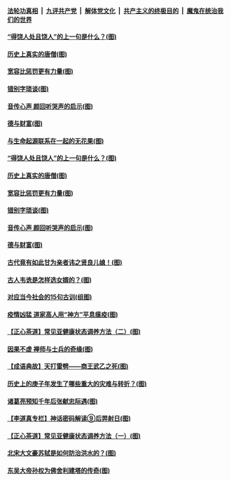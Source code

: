 ####  [法轮功真相](../../../../basic/blob/master/README.md?t=07030831) &nbsp;|&nbsp; [九评共产党](../../../../9ping.md/blob/master/README.md?t=07030831) &nbsp;|&nbsp; [解体党文化](../../../../jtdwh.md/blob/master/README.md?t=07030831)  &nbsp;|&nbsp; [共产主义的终极目的](../../../../gczydzjmd.md/blob/master/README.md?t=07030831) &nbsp;|&nbsp; [魔鬼在统治我们的世界](../../../../mgztzwmdsj.md/blob/master/README.md?t=07030831) 

#### [“得饶人处且饶人”的上一句是什么？(图)](../pages/p7/938333.md?t=07030831) 

#### [历史上真实的唐僧(图)](../pages/p7/938101.md?t=07030831) 

#### [宽容比惩罚更有力量(图)](../pages/p7/938280.md?t=07030831) 

#### [错别字琐谈(图)](../pages/p7/938316.md?t=07030831) 

#### [音传心声 颜回听哭声的启示(图)](../pages/p7/938099.md?t=07030831) 

#### [德与财富(图)](../pages/p7/938218.md?t=07030831) 

#### [与生命起源联系在一起的无花果(图)](../pages/p7/938342.md?t=07030831) 

#### [“得饶人处且饶人”的上一句是什么？(图)](../pages/p7/938333.md?t=07030831) 

#### [历史上真实的唐僧(图)](../pages/p7/938101.md?t=07030831) 

#### [宽容比惩罚更有力量(图)](../pages/p7/938280.md?t=07030831) 

#### [错别字琐谈(图)](../pages/p7/938316.md?t=07030831) 

#### [音传心声 颜回听哭声的启示(图)](../pages/p7/938099.md?t=07030831) 

#### [德与财富(图)](../pages/p7/938218.md?t=07030831) 

#### [古代竟有如此甘为亲者讳之贤良儿媳！(图)](../pages/p7/938117.md?t=07030831) 

#### [古人韦诜是怎样选女婿的？(图)](../pages/p7/938100.md?t=07030831) 

#### [对应当今社会的15句古训(组图)](../pages/p7/938097.md?t=07030831) 

#### [疫情凶猛 道家高人用“神方”平息瘟疫(图)](../pages/p7/938004.md?t=07030831) 

#### [【正心茶道】常见亚健康状态调养方法（二）(图)](../pages/p7/937559.md?t=07030831) 

#### [因果不虚 禅师与士兵的奇缘(图)](../pages/p7/938092.md?t=07030831) 

#### [【成语典故】天打雷劈——商王武乙之死(图)](../pages/p7/937782.md?t=07030831) 

#### [历史上的庚子年发生了哪些重大的灾难与转折？(图)](../pages/p7/937991.md?t=07030831) 

#### [诸葛亮预知千年后张献忠际遇(图)](../pages/p7/937564.md?t=07030831) 

#### [【李道真专栏】神话密码解读⑨后羿射日(图)](../pages/p7/937560.md?t=07030831) 

#### [【正心茶道】常见亚健康状态调养方法（一）(图)](../pages/p7/937556.md?t=07030831) 

#### [北宋大文豪苏轼是如何防治洪水的？(图)](../pages/p7/937874.md?t=07030831) 

#### [东吴大帝孙权为佛舍利建塔的传奇(图)](../pages/p7/937764.md?t=07030831) 

